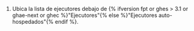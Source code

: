  1. Ubica la lista de ejecutores debajo de {% ifversion fpt or ghes > 3.1 or ghae-next or ghec %}"Ejecutores"{% else %}"Ejecutores auto-hospedados"{% endif %}.
